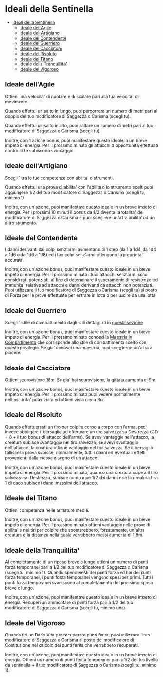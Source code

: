 # Ideali della Sentinella

- [Ideali della Sentinella](#ideali-della-sentinella)
  - [Ideale dell'Agile](#ideale-dellagile)
  - [Ideale dell'Artigiano](#ideale-dellartigiano)
  - [Ideale del Contendente](#ideale-del-contendente)
  - [Ideale del Guerriero](#ideale-del-guerriero)
  - [Ideale del Cacciatore](#ideale-del-cacciatore)
  - [Ideale del Risoluto](#ideale-del-risoluto)
  - [Ideale del Titano](#ideale-del-titano)
  - [Ideale della Tranquillita'](#ideale-della-tranquillita)
  - [Ideale del Vigoroso](#ideale-del-vigoroso)

## Ideale dell'Agile

Ottieni una velocita' di nuotare e di scalare pari alla tua velocita' di movimento.

Quando effettui un salto in lungo, puoi percorrere un numero di metri pari al doppio del tuo modificatore di Saggezza o Carisma (scegli tu).

Quando effettui un salto in alto, puoi saltare un numero di metri pari al tuo modificatore di Saggezza o Carisma (scegli tu)

Inoltre, con 1 azione bonus, puoi manifestare questo ideale in un breve impeto di energia. Per il prossimo minuto gli attacchi d'opportunita effettuati contro di te subiscono svantaggio.

## Ideale dell'Artigiano

Scegli 1 tra le tue competenze con abilita' o strumenti.

Quando effettui una prova di abilita' con l'abilita o lo strumento scelti puoi aggiungere 1/2 del tuo modificatore di Saggezza o Carisma (scegli tu, minimo 1)

Inoltre, con un'azione, puoi manifestare questo ideale in un breve impeto di energia. Per i prossimi 10 minuti il bonus da 1/2 diventa la totalita' del modificatore di Saggezza o Carisma e puoi scegliere un'altra abilita' od un altro strumento.

## Ideale del Contendente

I danni derivanti dai colpi senz'armi aumentano di 1 step (da 1 a 1d4, da 1d4 a 1d6 o da 1d6 a 1d8) ed i tuo colpi senz'armi ottengono la proprieta' accurata.

Inoltre, con un'azione bonus, puoi manifestare questo ideale in un breve impeto di energia. Per il prossimo minuto i tuoi attacchi senz'armi sono considerati potenziati, al fine di determinare il superamento di resistenze ed immunita' relative ad attacchi e danni derivanti da attacchi non potenziati. Puoi utilizzare il tuo modificatore di Saggezza o Carisma (scegli tu) al posto di Forza per le prove effettuate per entrare in lotta o per uscire da una lotta

## Ideale del Guerriero

Scegli 1 stile di combattimento dagli stili dettagliati in [questa sezione](../Guerriero/Stili%20di%20Combattimento.md#stili-di-combattimento)

Inoltre, con un'azione bonus, puoi manifestare questo ideale in un breve impeto di energia. Per il prossimo minuto conosci la [Maestria in Combattimento](../Guerriero/Maestrie%20in%20Combattimento.md#maestrie-in-combattimento) che corrisponde allo stile di combattimento scelto con questo privilegio. Se gia' conosci una maestria, puoi sceglierne un'altra a piacere.

## Ideale del Cacciatore

Ottieni scurovisione 18m. Se gia' hai scurovisione, la gittata aumenta di 9m.

Inoltre, con un'azione bonus, puoi manifestare questo ideale in un breve impeto di energia. Per il prossimo minuto puoi vedere normalmente nell'oscurita' potenziata ed ottieni vista cieca 3m.

## Ideale del Risoluto

Quando effettueresti un tiro per colpire corpo a corpo con l'arma, puoi invece obbligare il bersaglio ad effettuare un tiro salvezza su Destrezza (CD = 8 + il tuo bonus di attacco dell'arma). Se avevi vantaggio nell'attacco, la creatura subisce svantaggio nel tiro salvezza, se avevi svantaggio nell'attacco, la creatura ottiene vantaggio nel tiro salvezza. Se il bersaglio fallisce la prova subisce, normalmente, tutti i danni ed eventuali effetti provenienti dalla messa a segno di un attacco.

Inoltre, con un'azione bonus, puoi manifestare questo ideale in un breve impeto di energia. Per il prossimo minuto, quando una creatura supera il tiro salvezza su Destrezza, subisce comunque 1/2 dei danni e se la creatura tira 1 di dado subisce i danni massimi dell'attacco.

## Ideale del Titano

Ottieni competenza nelle armature medie.

Inoltre, con un'azione bonus, puoi manifestare questo ideale in un breve impeto di energia. Per il prossimo minuto ottieni vantaggio nelle prove di abilita' e nei tiri per colpire che sposterebbero, forzatamente, un'altra creatura e la distanza nella quale verrebbero mossi aumenta di 1.5m.

## Ideale della Tranquillita'

Al completamento di un riposo breve o lungo ottieni un numero di punti forza temporanei pari a 1/2 del tuo modificatore di Saggezza o Carisma (scegli tu, minimo 1). Quando spenderesti dei punti forza ed hai dei punti forza temporanei, i punti forza temporanei vengono spesi per primi. Tutti i punti forza temporanei svaniscono al completamento del prossimo riposo breve o lungo.

Inoltre, con un'azione, puoi manifestare questo ideale in un breve impeto di energia. Recuperi un ammontare di punti forza pari a 1/2 del tuo modificatore di Saggezza o Carisma (scegli tu, minimo uno).

## Ideale del Vigoroso

Quando tiri un Dado Vita per recuperare punti ferita, puoi utilizzare il tuo modificatore di Saggezza o Carisma al posto del modificatore di Costituzione nel calcolo dei punti ferita che verrebbero recuperati.

Inoltre, con un'azione, puoi manifestare questo ideale in un breve impeto di energia. Ottieni un numero di punti ferita temporanei pari a 1/2 del tuo livello da sentinella + il tuo modificatore di Saggezza o Carisma (scegli tu, minimo 1).